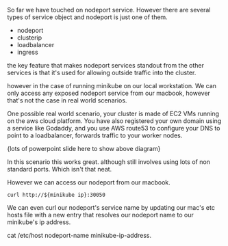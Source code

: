 So far we have touched on nodeport service. However there are several types of service object and nodeport is just one of them. 

- nodeport
- clusterip 
- loadbalancer
- ingress

the key feature that makes nodeport services standout from the other services is that it's used for allowing outside traffic into the cluster. 

however in the case of running minikube on our local workstation. We can only access any exposed nodeport service from our macbook, however that's not the case in real world scenarios. 

One possible real world scenario, your cluster is made of EC2 VMs running on the aws cloud platform. You have also registered your own domain using a service like Godaddy, and you use AWS route53 to configure your DNS to point to a loadbalancer, forwards traffic to your worker nodes. 

{lots of powerpoint slide here to show above diagram}

In this scenario this works great. although still involves using lots of non standard ports. Which isn't that neat.






However we can access our nodeport from our macbook. 


```
curl http://${minikube ip}:30050
```

We can even curl our nodeport's service name by updating our mac's etc hosts file with a new entry that resolves our nodeport name to our minikube's ip address.

cat /etc/host
nodeport-name   minikube-ip-address.

